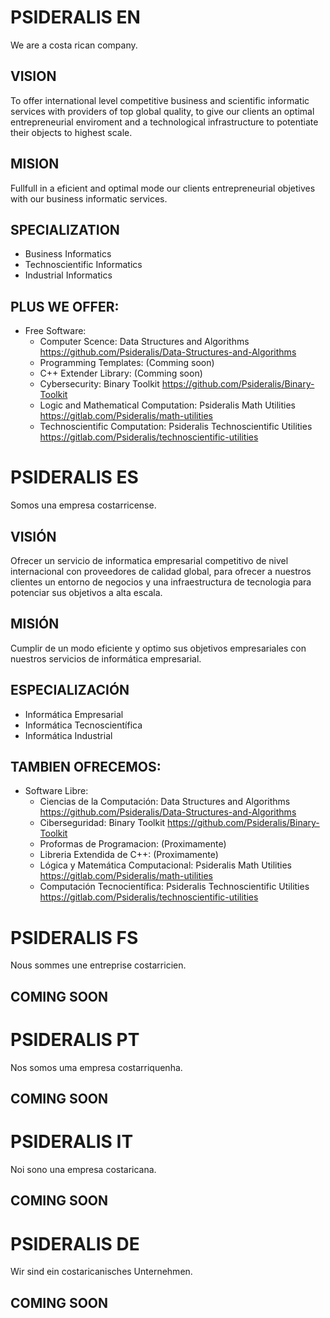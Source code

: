 
# PSIDERALIS EN

We are a costa rican company.

## VISION

To offer international level competitive business and scientific informatic services with providers of top global quality, to give our clients an optimal entrepreneurial enviroment and a technological infrastructure to potentiate their objects to highest scale.

## MISION

Fullfull in a eficient and optimal mode our clients entrepreneurial objetives with our business informatic services.

## SPECIALIZATION
  - Business Informatics
  - Technoscientific Informatics
  - Industrial Informatics
   
## PLUS WE OFFER:
  - Free Software:
    - Computer Scence: Data Structures and Algorithms https://github.com/Psideralis/Data-Structures-and-Algorithms
    - Programming Templates: (Comming soon)
    - C++ Extender Library: (Comming soon)
    - Cybersecurity: Binary Toolkit https://github.com/Psideralis/Binary-Toolkit
    - Logic and Mathematical Computation: Psideralis Math Utilities https://gitlab.com/Psideralis/math-utilities
    - Technoscientific Computation: Psideralis Technoscientific Utilities https://gitlab.com/Psideralis/technoscientific-utilities
    
   
# PSIDERALIS ES

Somos una empresa costarricense.

## VISIÓN

Ofrecer un servicio de informatica empresarial competitivo de nivel internacional con proveedores de calidad global, para ofrecer a nuestros clientes un entorno de negocios y una infraestructura de tecnologia para potenciar sus objetivos a alta escala.

## MISIÓN

Cumplir de un modo eficiente y optimo sus objetivos empresariales con nuestros servicios de informática empresarial.

## ESPECIALIZACIÓN
  - Informática Empresarial
  - Informática Tecnoscientífica
  - Informática Industrial
   
## TAMBIEN OFRECEMOS:
  - Software Libre:
    - Ciencias de la Computación: Data Structures and Algorithms https://github.com/Psideralis/Data-Structures-and-Algorithms
    - Ciberseguridad: Binary Toolkit https://github.com/Psideralis/Binary-Toolkit
    - Proformas de Programacion: (Proximamente)
    - Libreria Extendida de C++: (Proximamente)
    - Lógica y Matemática Computacional:  Psideralis Math Utilities https://gitlab.com/Psideralis/math-utilities
    - Computación Tecnocientífica:  Psideralis Technoscientific Utilities https://gitlab.com/Psideralis/technoscientific-utilities

# PSIDERALIS FS

Nous sommes une entreprise costarricien.

## COMING SOON

# PSIDERALIS PT

Nos somos uma empresa costarriquenha.

## COMING SOON


# PSIDERALIS IT

Noi sono una empresa costaricana.

## COMING SOON


# PSIDERALIS DE

Wir sind ein costaricanisches Unternehmen.

## COMING SOON

